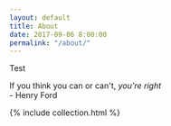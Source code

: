 ```yaml
---
layout: default
title: About
date: 2017-09-06 8:00:00
permalink: "/about/"
---
```


<section id="profile">

<div id="profile-background">Test</div>

<p class="profile-text">If you think you can or can't, <i>you're right</i><br>- Henry Ford</p>

</section>

{% include collection.html %}
